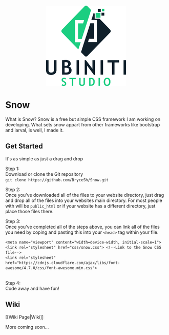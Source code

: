 <p align="center">
  <img src="/img/logo.png" alt="logo" width="250" height="250">
</p>

# Snow
What is Snow? Snow is a free but simple CSS framework I am working on developing. What sets snow appart from other frameworks like 
bootstrap and larval, is well, I made it. 

## Get Started
It's as simple as just a drag and drop

Step 1:<br>
Download or clone the Git repository<br>
`git clone https://github.com/BryceSh/Snow.git`

Step 2:<br>
Once you've downloaded all of the files to your website directory, just drag and drop all of the files into your websites main directory. For most people with will be `public_html` or if your website has a different directory, just place those files there.

Step 3:<br>
Once you've completed all of the steps above, you can link all of the files you need by coping and pasting this into your `<head>` tag within your file.
```
<meta name="viewport" content="width=device-width, initial-scale=1">
<link rel="stylesheet" href="css/snow.css"> <!--Link to the Snow CSS file-->
<link rel="stylesheet" href="https://cdnjs.cloudflare.com/ajax/libs/font-awesome/4.7.0/css/font-awesome.min.css">
```
<br>
Step 4:<br>
Code away and have fun!<br>

## Wiki
[[Wiki Page|Wiki]]

More coming soon...
